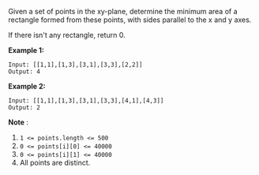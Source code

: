 Given a set of points in the xy-plane, determine the minimum area of a
rectangle formed from these points, with sides parallel to the x and y axes.

If there isn't any rectangle, return 0.



**Example 1:**

    
    
    Input: [[1,1],[1,3],[3,1],[3,3],[2,2]]
    Output: 4
    

**Example 2:**

    
    
    Input: [[1,1],[1,3],[3,1],[3,3],[4,1],[4,3]]
    Output: 2
    



**Note** :

  1. `1 <= points.length <= 500`
  2. `0 <= points[i][0] <= 40000`
  3. `0 <= points[i][1] <= 40000`
  4. All points are distinct.


